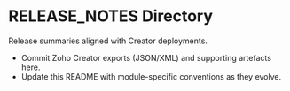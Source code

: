 # RELEASE_NOTES Directory

Release summaries aligned with Creator deployments.

- Commit Zoho Creator exports (JSON/XML) and supporting artefacts here.
- Update this README with module-specific conventions as they evolve.
